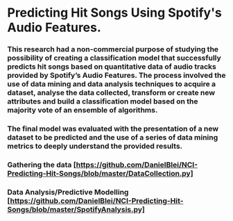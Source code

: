 # Predicting Hit Songs Using Spotify's Audio Features.

### This research had a non-commercial purpose of studying the possibility of creating a classification model that successfully predicts hit songs based on quantitative data of audio tracks provided by Spotify’s Audio Features. The process involved the use of data mining and data analysis techniques to acquire a dataset, analyse the data collected, transform or create new attributes and build a classification model based on the majority vote of an ensemble of algorithms. 

### The final model was evaluated with the presentation of a new dataset to be predicted and the use of a series of data mining metrics to deeply understand the provided results.

### Gathering the data [https://github.com/DanielBlei/NCI-Predicting-Hit-Songs/blob/master/DataCollection.py]

### Data Analysis/Predictive Modelling [https://github.com/DanielBlei/NCI-Predicting-Hit-Songs/blob/master/SpotifyAnalysis.py]
